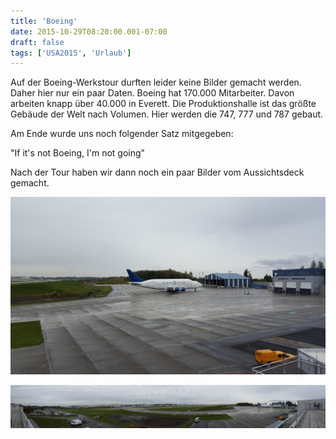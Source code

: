 ```yaml
---
title: 'Boeing'
date: 2015-10-29T08:20:00.001-07:00
draft: false
tags: ['USA2015', 'Urlaub']
---
```


Auf der Boeing-Werkstour durften leider keine Bilder gemacht werden. Daher hier nur ein paar Daten. Boeing hat 170.000 Mitarbeiter. Davon arbeiten knapp über 40.000 in Everett. Die Produktionshalle ist das größte Gebäude der Welt nach Volumen. Hier werden die 747, 777 und 787 gebaut.  
  
Am Ende wurde uns noch folgender Satz mitgegeben:  
  
"If it's not Boeing, I'm not going"  
  
Nach der Tour haben wir dann noch ein paar Bilder vom Aussichtsdeck gemacht.

![](/urlaub11to15-images/15/1446131973721.jpg)

![](/urlaub11to15-images/15/1446131986386.jpg)
